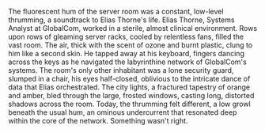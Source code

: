 The fluorescent hum of the server room was a constant, low-level thrumming, a soundtrack to Elias Thorne's life.  Elias Thorne, Systems Analyst at GlobalCom, worked in a sterile, almost clinical environment.  Rows upon rows of gleaming server racks, cooled by relentless fans, filled the vast room.  The air, thick with the scent of ozone and burnt plastic, clung to him like a second skin.  He tapped away at his keyboard, fingers dancing across the keys as he navigated the labyrinthine network of GlobalCom's systems.  The room's only other inhabitant was a lone security guard, slumped in a chair, his eyes half-closed, oblivious to the intricate dance of data that Elias orchestrated.  The city lights, a fractured tapestry of orange and amber, bled through the large, frosted windows, casting long, distorted shadows across the room.  Today, the thrumming felt different, a low growl beneath the usual hum, an ominous undercurrent that resonated deep within the core of the network.  Something wasn't right.

